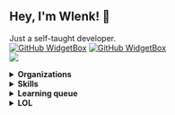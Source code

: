 ## Hey, I'm Wlenk! 👋
Just a self-taught developer.   
[![GitHub WidgetBox](https://github-widgetbox.vercel.app/api/profile?username=Wlenk&data=followers,repositories,commits)](https://github.com/Jurredr/github-widgetbox)
[![GitHub WidgetBox](https://github-widgetbox.vercel.app/api/skills?languages=js,java,php,python,html,css,c,cpp,csharp,kotlin,xml,json,yaml,mysql,lua,visualbasic,x86,arm,markdown)](https://github.com/Jurredr/github-widgetbox)  
![](https://github-readme-stats.vercel.app/api?username=Wlenk&show_icons=true&theme=tokyonight)  
<details>
<summary><b>Organizations</b></summary>
<ul>
 <li>SkidderMC</li>
 <li>mccheatz</li>
 <li>UnlegitMC</li>
 <li>BakaBotTeam</li>
 <li>More...</li>
</ul>
</details>

<details>
<summary><b>Skills</b></summary>
<ul>
 <li>Java</li>
 <li>PHP</li>
 <li>Kotlin</li>
 <li>C++</li>
 <li>HTML</li>
 <li>Lua</li>
 <li>Python3</li>
 <li>CSS</li>
 <li>NodeJS</li>
 <li>Jetpack Compose</li>
 <li>JVM Bytecode</li>
 <li>More...</li>
</ul>
</details>

<details>
<summary><b>Learning queue</b></summary>
<ul>
 <li>A lot...</li>
</ul>
</details>
<details>
<summary><b>LOL</b></summary>
<ul>
 <li>（This page is forked from Liulihaocai's repository</li>
</ul>
</details>

